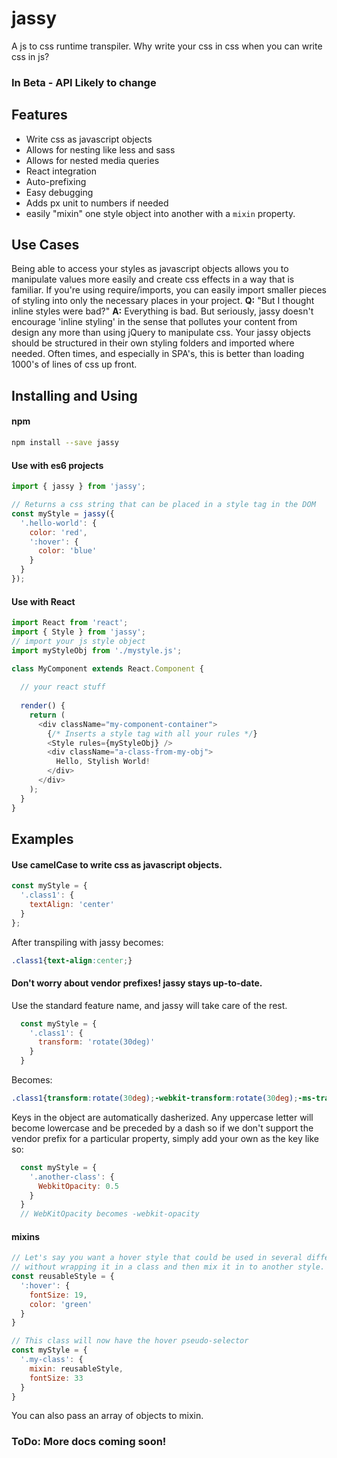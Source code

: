 # jassy
A js to css runtime transpiler. Why write your css in css when you can write css in js?

### In Beta - API Likely to change

## Features

* Write css as javascript objects
* Allows for nesting like less and sass
* Allows for nested media queries
* React integration
* Auto-prefixing
* Easy debugging
* Adds px unit to numbers if needed
* easily "mixin" one style object into another with a `mixin` property.

## Use Cases

Being able to access your styles as javascript objects allows you to manipulate values more easily and create css effects in a way that is familiar. If you're using require/imports, you can easily import smaller pieces of styling into only the necessary places in your project. **Q:** "But I thought inline styles were bad?" **A:** Everything is bad. But seriously, jassy doesn't encourage 'inline styling' in the sense that pollutes your content from design any more than using jQuery to manipulate css. Your jassy objects should be structured in their own styling folders and imported where needed. Often times, and especially in SPA's, this is better than loading 1000's of lines of css up front. 

## Installing and Using

#### npm
```bash
npm install --save jassy
```

#### Use with es6 projects
```javascript
import { jassy } from 'jassy';

// Returns a css string that can be placed in a style tag in the DOM
const myStyle = jassy({ 
  '.hello-world': {
    color: 'red',
    ':hover': {
      color: 'blue'
    }
  }
});
```

#### Use with React
```javascript
import React from 'react';
import { Style } from 'jassy';
// import your js style object
import myStyleObj from './mystyle.js';

class MyComponent extends React.Component {
  
  // your react stuff
  
  render() {
    return (
      <div className="my-component-container">
        {/* Inserts a style tag with all your rules */}
        <Style rules={myStyleObj} />
        <div className="a-class-from-my-obj">
          Hello, Stylish World!
        </div>
      </div>
    );
  }
}

```


## Examples

#### Use camelCase to write css as javascript objects.

```javascript
const myStyle = {
  '.class1': {
    textAlign: 'center'
  }
};
```

After transpiling with jassy becomes:

```css
.class1{text-align:center;}
```

#### Don't worry about vendor prefixes! jassy stays up-to-date.

Use the standard feature name, and jassy will take care of the rest.

```javascript
  const myStyle = {
    '.class1': {
      transform: 'rotate(30deg)'
    }
  }
```

Becomes:

```css
.class1{transform:rotate(30deg);-webkit-transform:rotate(30deg);-ms-transform:rotate(30deg);}
```

Keys in the object are automatically dasherized. Any uppercase letter will become lowercase and be preceded by a dash so if we don't support the vendor prefix for a particular property, simply add your own as the key like so:
```javascript
  const myStyle = {
    '.another-class': {
      WebkitOpacity: 0.5
    }
  }
  // WebKitOpacity becomes -webkit-opacity
```

#### mixins

```javascript
// Let's say you want a hover style that could be used in several different classes. Define a style object
// without wrapping it in a class and then mix it in to another style.
const reusableStyle = {
  ':hover': {
    fontSize: 19,
    color: 'green'
  }
}

// This class will now have the hover pseudo-selector
const myStyle = {
  '.my-class': {
    mixin: reusableStyle,
    fontSize: 33
  }
}
```

You can also pass an array of objects to mixin.

### ToDo: More docs coming soon!
